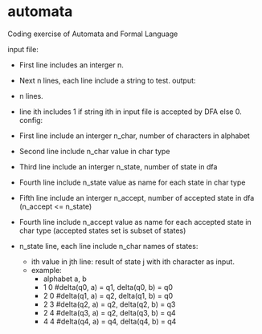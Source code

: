 # automata
Coding exercise of Automata and Formal Language

input file:
+ First line includes an interger n.
+ Next n lines, each line include a string to test.
output:
+ n lines.
+ line ith includes 1 if string ith in input file is accepted by DFA else 0.
config:
+ First line include an  interger n_char, number of characters in alphabet
+ Second line include n_char value in char type

+ Third line include an interger n_state, number of state in dfa
+ Fourth line include n_state value as name for each state in char type

+ Fifth line include an interger n_accept, number of accepted state in dfa (n_accept <= n_state)
+ Fourth line include n_accept value as name for each accepted state in char type (accepted states set is subset of states)

+ n_state line, each line include n_char names of states:
  - ith value in jth line: result of state j with ith character as input.
  - example:
    - alphabet a, b
    - 1 0 #delta(q0, a) = q1, delta(q0, b) = q0
    - 2 0 #delta(q1, a) = q2, delta(q1, b) = q0
    - 2 3 #delta(q2, a) = q2, delta(q2, b) = q3
    - 2 4 #delta(q3, a) = q2, delta(q3, b) = q4
    - 4 4 #delta(q4, a) = q4, delta(q4, b) = q4
    
